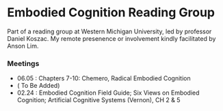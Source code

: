 # Embodied Cognition Reading Group
Part of a reading group at Western Michigan University, led by professor Daniel Koszac. My remote presenence or involvement kindly facilitated by Anson Lim.


### Meetings
- 06.05 : Chapters 7-10: Chemero, Radical Embodied Cognition
- ( To Be Added)
- 02.24 : Embodied Cognition Field Guide; Six Views on Embodied Cognition; Artificial Cognitive Systems (Vernon), CH 2 & 5
